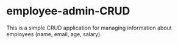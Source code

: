 # employee-admin-CRUD
This is a simple CRUD application for managing information about employees (name, email, age, salary). 
